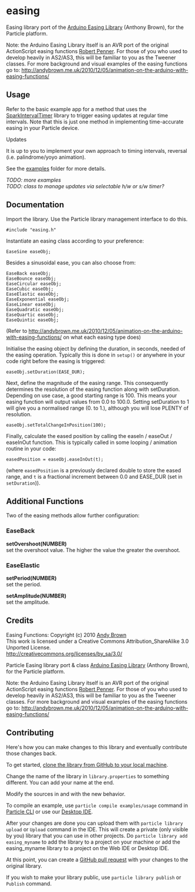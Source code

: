 # easing

Easing library port of the [Arduino Easing Library](http://andybrown.me.uk/2010/12/05/animation-on-the-arduino-with-easing-functions/) (Anthony Brown), for the Particle platform.

Note: the Arduino Easing Library itself is an AVR port of the original ActionScript easing functions [Robert Penner](http://robertpenner.com/easing/). For those of you who used to develop heavily in AS2/AS3, this will be familiar to you as the Tweener classes. For more background and visual examples of the easing functions go to: http://andybrown.me.uk/2010/12/05/animation-on-the-arduino-with-easing-functions/

## Usage

Refer to the basic example app for a method that uses the [SparkIntervalTimer](https://github.com/pkourany/SparkIntervalTimer) library to trigger easing updates at regular time intervals. Note that this is just one method in implementing time-accurate easing in your Particle device.

Updates

It is up to you to implement your own approach to timing intervals, reversal (i.e. palindrome/yoyo animation).

See the [examples](examples) folder for more details.

_TODO: more examples_  
_TODO: class to manage updates via selectable h/w or s/w timer?_

## Documentation

Import the library. Use the Particle library management interface to do this.
```
#include "easing.h"
```

Instantiate an easing class according to your preference:
```
EaseSine easeObj;
```

Besides a sinusoidal ease, you can also choose from:
```
EaseBack easeObj;
EaseBounce easeObj;
EaseCircular easeObj;
EaseCubic easeObj;
EaseElastic easeObj;
EaseExponential easeObj;
EaseLinear easeObj;
EaseQuadratic easeObj;
EaseQuartic easeObj;
EaseQuintic easeObj;
```
(Refer to http://andybrown.me.uk/2010/12/05/animation-on-the-arduino-with-easing-functions/ on what each easing type does)

Initialise the easing object by defining the duration, in seconds, needed of the easing operation. Typically this is done in `setup()` or anywhere in your code right before the easing is triggered:
```
easeObj.setDuration(EASE_DUR);
```

Next, define the magnitude of the easing range. This consequently determines the resolution of the easing function along with setDuration. Depending on use case, a good starting range is 100. This means your easing function will output values from 0.0 to 100.0. Setting setDuration to 1 will give you a normalised range (0. to 1.), although you will lose PLENTY of resolution.
```
easeObj.setTotalChangeInPosition(100);
```

Finally, calculate the eased position by calling the easeIn / easeOut / easeInOut function. This is typically called in some looping / animation routine in your code:
```
easedPosition = easeObj.easeInOut(t);
```
(where `easedPosition` is a previously declared double to store the eased range, and `t` is a fractional increment between 0.0 and EASE_DUR (set in `setDuration`)).


## Additional Functions

Two of the easing methods allow further configuration:

### EaseBack
__setOvershoot(NUMBER)__  
set the overshoot value. The higher the value the greater the overshoot.

### EaseElastic
__setPeriod(NUMBER)__  
set the period.  

__setAmplitude(NUMBER)__  
set the amplitude.


## Credits

Easing Functions: Copyright (c) 2010 [Andy Brown](http://www.andybrown.me.uk)  
This work is licensed under a Creative Commons Attribution_ShareAlike 3.0 Unported License.  
http://creativecommons.org/licenses/by_sa/3.0/


Particle Easing library port & class [Arduino Easing Library](http://andybrown.me.uk/2010/12/05/animation-on-the-arduino-with-easing-functions/) (Anthony Brown), for the Particle platform.

Note: the Arduino Easing Library itself is an AVR port of the original ActionScript easing functions [Robert Penner](http://robertpenner.com/easing/). For those of you who used to develop heavily in AS2/AS3, this will be familiar to you as the Tweener classes. For more background and visual examples of the easing functions go to: http://andybrown.me.uk/2010/12/05/animation-on-the-arduino-with-easing-functions/



## Contributing

Here's how you can make changes to this library and eventually contribute those changes back.

To get started, [clone the library from GitHub to your local machine](https://help.github.com/articles/cloning-a-repository/).

Change the name of the library in `library.properties` to something different. You can add your name at the end.

Modify the sources in <src> and <examples> with the new behavior.

To compile an example, use `particle compile examples/usage` command in [Particle CLI](https://docs.particle.io/guide/tools-and-features/cli#update-your-device-remotely) or use our [Desktop IDE](https://docs.particle.io/guide/tools-and-features/dev/#compiling-code).

After your changes are done you can upload them with `particle library upload` or `Upload` command in the IDE. This will create a private (only visible by you) library that you can use in other projects. Do `particle library add easing_myname` to add the library to a project on your machine or add the easing_myname library to a project on the Web IDE or Desktop IDE.

At this point, you can create a [GitHub pull request](https://help.github.com/articles/about-pull-requests/) with your changes to the original library.

If you wish to make your library public, use `particle library publish` or `Publish` command.
